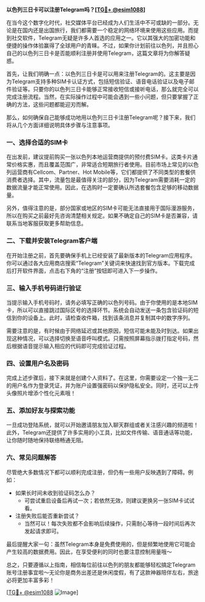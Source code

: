 **以色列三日卡可以注册Telegram吗？[[TG💪+ @esim1088](https://t.me/s/esim1088)]**

在当今这个数字化时代，社交媒体平台已经成为人们生活中不可或缺的一部分。无论是在国内还是出国旅行，我们都需要一个稳定的网络环境来使用这些应用。而提到社交软件，Telegram无疑是许多人首选的应用之一。它以其强大的加密功能和便捷的操作体验赢得了全球用户的青睐。不过，如果你计划前往以色列，并且担心自己的以色列三日卡是否能顺利注册并使用Telegram，这篇文章将为你解答疑惑。

首先，让我们明确一点：以色列三日卡是可以用来注册Telegram的。这主要是因为Telegram支持多种SIM卡认证方式，包括短信验证、语音电话验证以及电子邮件验证等。只要你的以色列三日卡能够正常接收短信或接听电话，那么就完全可以完成注册流程。当然，在实际操作过程中可能会遇到一些小问题，但只要掌握了正确的方法，这些问题都能迎刃而解。

那么，如何确保自己能够成功地用以色列三日卡注册Telegram呢？接下来，我们将从几个方面详细说明具体步骤与注意事项。

### 一、选择合适的SIM卡
在出发前，建议提前购买一张以色列本地运营商提供的预付费SIM卡。这类卡片通常价格实惠，而且覆盖范围广，非常适合短期旅行者使用。目前市场上常见的以色列运营商有Cellcom、Partner、Hot Mobile等，它们都提供了不同类型的套餐供消费者选择。其中，流量包是最值得关注的部分，因为Telegram需要消耗一定的数据流量才能正常使用。因此，在选购时一定要确认所选套餐包含足够的移动数据量。

另外，值得注意的是，部分国家或地区的SIM卡可能无法直接用于国际漫游服务，所以在购买之前最好先咨询清楚相关规定。如果不确定自己的SIM卡是否兼容，请联系当地客服获取更多帮助信息。

### 二、下载并安装Telegram客户端
在开始注册之前，首先要确保手机上已经安装了最新版本的Telegram应用程序。你可以通过各大应用商店搜索“Telegram”关键词来快速找到官方版本。下载完成后打开软件界面，点击右下角的“注册”按钮即可进入下一步操作。

### 三、输入手机号码进行验证
当提示输入手机号码时，请务必填写正确的以色列号码。由于你使用的是本地SIM卡，所以可以直接跳过国际区号的选择环节。系统会自动发送一条包含验证码的短信到你的设备上。此时，请检查收件箱，找到该条消息并复制其中的数字序列。

需要注意的是，有时候由于网络延迟或其他原因，短信可能未能及时到达。如果出现这种情况，可以选择切换至语音呼叫模式。只需按照屏幕指示拨打指定号码，然后根据语音提示输入相应的代码即可完成验证过程。

### 四、设置用户名及密码
完成上述步骤后，接下来就是创建个人资料了。在这里，你需要设定一个独一无二的用户名作为登录凭证，并为账户设置强密码以保护隐私安全。同时，还可以上传头像照片增添个性化元素哦！

### 五、添加好友与探索功能
一旦成功登陆系统，就可以开始邀请朋友加入聊天群组或者关注感兴趣的频道啦！此外，Telegram还提供了许多实用的小工具，比如文件传输、语音通话等功能，让你随时随地保持联络畅通无阻。

### 六、常见问题解答
尽管绝大多数情况下都可以顺利完成注册，但仍有一些用户反映遇到了障碍。例如：
- 如果长时间未收到验证码怎么办？
   - 可尝试重启设备后再试一次；若依然无效，则建议更换另一张SIM卡试试看。
- 注册失败后能否重新尝试？
   - 当然可以！每次失败都不会影响后续操作，只需耐心等待一段时间后再次发起请求即可。

最后提醒大家一句：虽然Telegram本身是免费使用的，但是频繁地使用它可能会产生较高的数据费用。因此，在享受便利的同时也要注意控制用量哦～

总之，只要遵循以上指南，相信每位前往以色列的朋友都能够轻松搞定Telegram账号注册事宜啦～无论你是商务出差还是休闲度假，有了这款神器陪伴左右，旅途必将更加丰富多彩！

[[TG💪+ @esim1088](https://t.me/s/esim1088) ![Image](https://i.postimg.cc/4NQfJmqS/Snipaste-2025-05-13-00-14-12.png)]